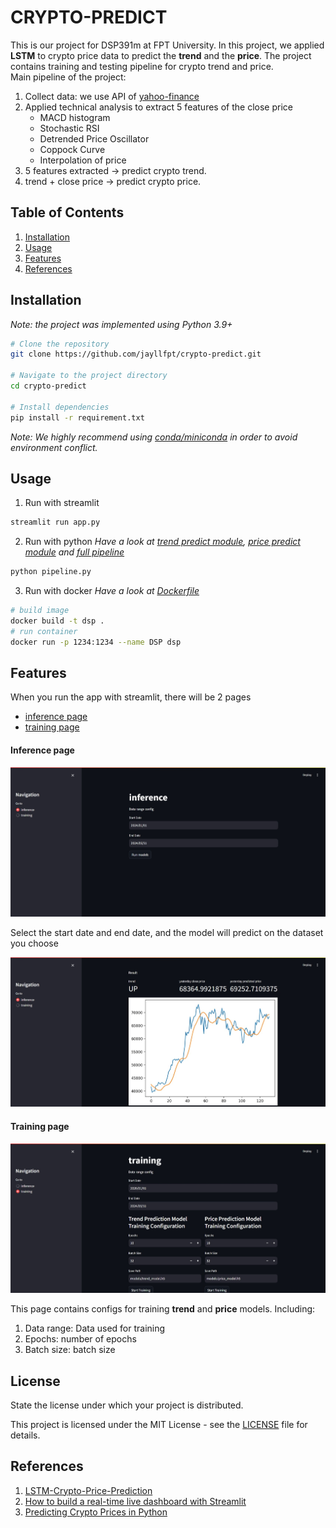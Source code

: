 # CRYPTO-PREDICT

This is our project for DSP391m at FPT University. In this project, we applied **LSTM** to crypto price data to predict the **trend** and the **price**. The project contains training and testing pipeline for crypto trend and price.
<br>Main pipeline of the project:

1. Collect data: we use API of [yahoo-finance](https://github.com/ranaroussi/yfinance)
2. Applied technical analysis to extract 5 features of the close price
    - MACD histogram
    - Stochastic RSI
    - Detrended Price Oscillator
    - Coppock Curve
    - Interpolation of price
3. 5 features extracted -> predict crypto trend.
4. trend + close price -> predict crypto price.

## Table of Contents

1. [Installation](#installation)
2. [Usage](#usage)
3. [Features](#features)
4. [References](#references)

## Installation

*Note: the project was implemented using Python 3.9+*

```bash
# Clone the repository
git clone https://github.com/jayllfpt/crypto-predict.git

# Navigate to the project directory
cd crypto-predict

# Install dependencies
pip install -r requirement.txt
```

*Note: We highly recommend using [conda/miniconda](https://docs.anaconda.com/free/miniconda/index.html) in order to avoid environment conflict.*

## Usage

1. Run with streamlit

```bash
streamlit run app.py
```

2. Run with python
*Have a look at [trend predict module](./trends/TrendPredict.py), [price predict module](./prices/PricePredict.py) and [full pipeline](./pipeline.py)*
```bash
python pipeline.py
```


3. Run with docker
*Have a look at [Dockerfile]("./Dockerfile")*

```bash
# build image
docker build -t dsp .
# run container
docker run -p 1234:1234 --name DSP dsp
```

## Features

When you run the app with streamlit, there will be 2 pages

- [inference page](#inference-page)
- [training page](#training-page)

#### Inference page
![infer-page](images/infer-page.jpeg "Inference UI")

Select the start date and end date, and the model will predict on the dataset you choose

![infer-result](images/infer-result.jpeg "Inference Result")

#### Training page

![training-page](images/training-page.jpeg "Training Page")

This page contains configs for training **trend** and **price** models. Including:
1. Data range: Data used for training
2. Epochs: number of epochs
3. Batch size: batch size


## License

State the license under which your project is distributed.

This project is licensed under the MIT License - see the [LICENSE](LICENSE) file for details.

## References
1. [LSTM-Crypto-Price-Prediction](https://github.com/SC4RECOIN/LSTM-Crypto-Price-Prediction/tree/master)
2. [How to build a real-time live dashboard with Streamlit](https://blog.streamlit.io/how-to-build-a-real-time-live-dashboard-with-streamlit/)
3. [Predicting Crypto Prices in Python](https://www.youtube.com/watch?v=GFSiL6zEZF0)

